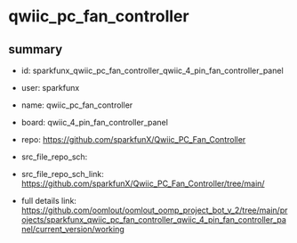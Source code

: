 # qwiic_pc_fan_controller
 
## summary 
* id: sparkfunx_qwiic_pc_fan_controller_qwiic_4_pin_fan_controller_panel
* user: sparkfunx
* name: qwiic_pc_fan_controller
* board: qwiic_4_pin_fan_controller_panel
* repo: https://github.com/sparkfunX/Qwiic_PC_Fan_Controller



* src_file_repo_sch: 
* src_file_repo_sch_link: https://github.com/sparkfunX/Qwiic_PC_Fan_Controller/tree/main/
* full details link: https://github.com/oomlout/oomlout_oomp_project_bot_v_2/tree/main/projects/sparkfunx_qwiic_pc_fan_controller_qwiic_4_pin_fan_controller_panel/current_version/working  







